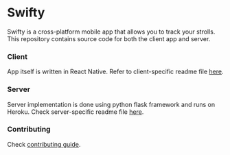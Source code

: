 # Swifty
Swifty is a cross-platform mobile app that allows you to track your strolls. 
This repository contains source code for both the client app and server.

### Client
App itself is written in React Native. Refer to client-specific readme file [here](https://github.com/mandriv/swifty-app/blob/master/app/README.md).

### Server
Server implementation is done using python flask framework and runs on Heroku. Check server-specific readme file [here](https://github.com/mandriv/swifty-app/blob/master/server/README.md).

### Contributing
Check [contributing guide](https://github.com/mandriv/swifty-app/blob/master/CONTRIBUTING.md).
